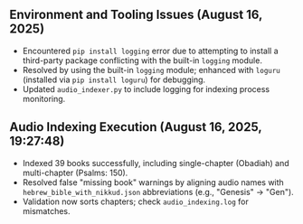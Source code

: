 ## Environment and Tooling Issues (August 16, 2025)
- Encountered `pip install logging` error due to attempting to install a third-party package conflicting with the built-in `logging` module.
- Resolved by using the built-in `logging` module; enhanced with `loguru` (installed via `pip install loguru`) for debugging.
- Updated `audio_indexer.py` to include logging for indexing process monitoring.
## Audio Indexing Execution (August 16, 2025, 19:27:48)
- Indexed 39 books successfully, including single-chapter (Obadiah) and multi-chapter (Psalms: 150).
- Resolved false "missing book" warnings by aligning audio names with `hebrew_bible_with_nikkud.json` abbreviations (e.g., "Genesis" → "Gen").
- Validation now sorts chapters; check `audio_indexing.log` for mismatches.

